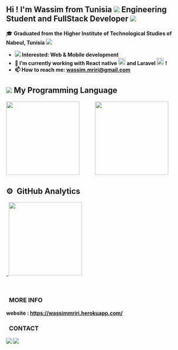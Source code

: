 ## Hi ! I'm Wassim from Tunisia <img src="https://img.icons8.com/color/20/000000/tunisia.png"/> Engineering Student and FullStack Developer <img src="https://img.icons8.com/color-glass/30/000000/developer.png"/> 

🎓 <b> Graduated from the Higher Institute of Technological Studies of Nabeul, Tunisia <img src="https://img.icons8.com/color/20/000000/tunisia-circular.png"/>

   


- <img src="https://img.icons8.com/external-victoruler-flat-victoruler/25/000000/external-interest-business-and-finance-victoruler-flat-victoruler.png"/> Interested: Web & Mobile development
- 🌱 I’m currently working with React native <img height="20" src="https://upload.wikimedia.org/wikipedia/commons/thumb/a/a7/React-icon.svg/langfr-220px-React-icon.svg.png"/> and Laravel  <img height="20" src="https://upload.wikimedia.org/wikipedia/commons/thumb/9/9a/Laravel.svg/1200px-Laravel.svg.png"/>  ! 
- 📫 How to reach me: wassim.mriri@gmail.com

  
  
  
 ## <img src="https://img.icons8.com/external-icongeek26-outline-colour-icongeek26/30/000000/external-tools-carpentry-icongeek26-outline-colour-icongeek26.png"/>   My Programming Language

  <p> 
  
    
 <img height="200" src="https://github-readme-stats.vercel.app/api/top-langs/?username=mririi&langs_count=8&layout=compact&hide=Makefile,Less,Twig,SCSS,ruby,shell,SWIFT,objective-c,kotlin,css,purebasic&theme=nightowl&show_icons=true&count_private=true">  &nbsp; &nbsp; &nbsp; &nbsp;&nbsp;&nbsp;&nbsp;&nbsp; 
  <img height="200" src="https://github-readme-stats-eight-theta.vercel.app/api/top-langs/?username=mririi&layout=compact&langs_count=10&hide=Makefile,Twig&theme=nightowl&show_icons=true&count_private=true"/>



</p>




 ## ⚙️ &nbsp;GitHub Analytics

<p align="left">
<a href="https://github.com/mririi">
  
  &nbsp; <img height="200" src="https://github-readme-stats-eight-theta.vercel.app/api?username=mririi&show_icons=true&theme=nightowl&include_all_commits=true&count_private=true"/>    
</a> 
</p>

  
  <br> 
   
   
     
   


  
### &nbsp; MORE INFO
   website : https://wassimmriri.herokuapp.com/
   
 ### &nbsp; CONTACT 
  
[<img src="https://img.icons8.com/color/30/4a90e2/linkedin.png"/>][linkedin]
[<img src="https://img.icons8.com/fluency/30/4a90e2/instagram-new.png"/>][instagram]

[instagram]: https://www.instagram.com/wassimmriri/
[linkedin]: https://www.linkedin.com/in/wassim-mriri/



